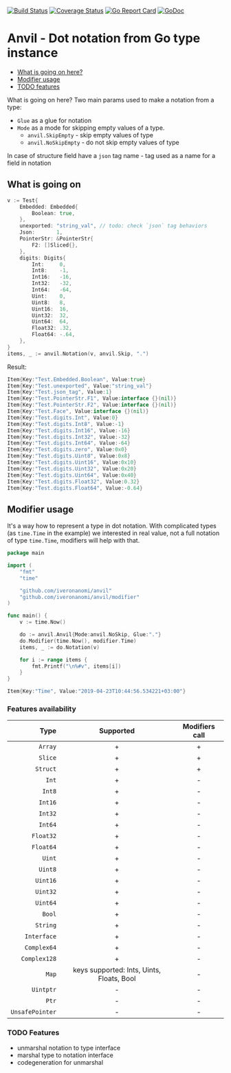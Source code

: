[![Build Status](https://travis-ci.org/iveronanomi/anvil.svg?branch=master)](https://travis-ci.org/iveronanomi/anvil) [![Coverage Status](https://coveralls.io/repos/github/iveronanomi/anvil/badge.svg)](https://coveralls.io/github/iveronanomi/anvil) [![Go Report Card](https://goreportcard.com/badge/github.com/src-d/go-git)](https://goreportcard.com/report/github.com/src-d/go-git) [![GoDoc](https://godoc.org/github.com/iveronanomi/anvil?status.svg)](https://godoc.org/github.com/iveronanomi/anvil)

# Anvil - Dot notation from Go type instance
- [What is going on here?](#what-is-going-on)
- [Modifier usage](#modifier-usage)
- [TODO features](#todo-features)

What is going on here?
Two main params used to make a notation from a type:
- `Glue` as a glue for notation
- `Mode` as a mode for skipping empty values of a type.
	- `anvil.SkipEmpty` - skip empty values of type
	- `anvil.NoSkipEmpty` - do not skip empty values of type

In case of structure field have a `json` tag name - tag used as a name for a field in notation

## What is going on
```go
v := Test{
	Embedded: Embedded{
		Boolean: true,
	},
	unexported: "string_val", // todo: check `json` tag behaviors
	Json:       1,
	PointerStr: &PointerStr{
		F2: []Sliced{},
	},
	digits: Digits{
		Int:     0,
		Int8:    -1,
		Int16:   -16,
		Int32:   -32,
		Int64:   -64,
		Uint:    0,
		Uint8:   8,
		Uint16:  16,
		Uint32:  32,
		Uint64:  64,
		Float32: .32,
		Float64: -.64,
	},
}
items, _ := anvil.Notation(v, anvil.Skip, ".")
```
Result:
```go
Item{Key:"Test.Embedded.Boolean", Value:true}
Item{Key:"Test.unexported", Value:"string_val"}
Item{Key:"Test.json_tag", Value:1}
Item{Key:"Test.PointerStr.F1", Value:interface {}(nil)}
Item{Key:"Test.PointerStr.F2", Value:interface {}(nil)}
Item{Key:"Test.Face", Value:interface {}(nil)}
Item{Key:"Test.digits.Int", Value:0}
Item{Key:"Test.digits.Int8", Value:-1}
Item{Key:"Test.digits.Int16", Value:-16}
Item{Key:"Test.digits.Int32", Value:-32}
Item{Key:"Test.digits.Int64", Value:-64}
Item{Key:"Test.digits.zero", Value:0x0}
Item{Key:"Test.digits.Uint8", Value:0x8}
Item{Key:"Test.digits.Uint16", Value:0x10}
Item{Key:"Test.digits.Uint32", Value:0x20}
Item{Key:"Test.digits.Uint64", Value:0x40}
Item{Key:"Test.digits.Float32", Value:0.32}
Item{Key:"Test.digits.Float64", Value:-0.64}
```

## Modifier usage
It's a way how to represent a type in dot notation.
With complicated types (as `time.Time` in the example)
we interested in real value, not a full notation of type `time.Time`, modifiers will help with that.

```go
package main

import (
	"fmt"
	"time"

	"github.com/iveronanomi/anvil"
	"github.com/iveronanomi/anvil/modifier"
)

func main() {
	v := time.Now()

	do := anvil.Anvil{Mode:anvil.NoSkip, Glue:"."}
	do.Modifier(time.Now(), modifier.Time)
	items, _ := do.Notation(v)

	for i := range items {
		fmt.Printf("\n%#v", items[i])
	}
}
```
```go
Item{Key:"Time", Value:"2019-04-23T10:44:56.534221+03:00"}
```

### Features availability
|Type|Supported|Modifiers call|
|---:|:---:|:---:|
|`Array`|+|+|
|`Slice`|+|+|
|`Struct`|+|+|
|`Int`|+|-|
|`Int8`|+|-|
|`Int16`|+|-|
|`Int32`|+|-|
|`Int64`|+|-|
|`Float32`|+|-|
|`Float64`|+|-|
|`Uint`|+|-|
|`Uint8`|+|-|
|`Uint16`|+|-|
|`Uint32`|+|-|
|`Uint64`|+|-|
|`Bool`|+|-|
|`String`|+|-|
|`Interface`|+|-|
|`Complex64`|+|-|
|`Complex128`|+|-|
|`Map`|keys supported: Ints, Uints, Floats, Bool|-|
|`Uintptr`|-|-|
|`Ptr`|-|-|
|`UnsafePointer`|-|-|


### TODO Features
- unmarshal notation to type interface
- marshal type to notation interface
- codegeneration for unmarshal
